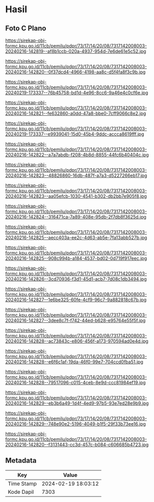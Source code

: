 # Hasil

## Foto C Plano

https://sirekap-obj-formc.kpu.go.id/11cb/pemilu/pdpr/73/17/14/20/08/7317142008003-20240216-142819--af8b1ccb-020a-4937-954d-7e6de61e5c52.jpg

https://sirekap-obj-formc.kpu.go.id/11cb/pemilu/pdpr/73/17/14/20/08/7317142008003-20240216-142820--0f37dcd4-4966-4198-aa8c-d5f4fa8f3c9b.jpg

https://sirekap-obj-formc.kpu.go.id/11cb/pemilu/pdpr/73/17/14/20/08/7317142008003-20240219-173337--76b45758-bd1d-4e96-8cc6-9a46e4c0cf6e.jpg

https://sirekap-obj-formc.kpu.go.id/11cb/pemilu/pdpr/73/17/14/20/08/7317142008003-20240216-142821--fe632860-a0dd-47a8-bbe0-7cff9066c8e2.jpg

https://sirekap-obj-formc.kpu.go.id/11cb/pemilu/pdpr/73/17/14/20/08/7317142008003-20240219-173337--e9939041-15d0-45b4-9ddc-accca8619fff.jpg

https://sirekap-obj-formc.kpu.go.id/11cb/pemilu/pdpr/73/17/14/20/08/7317142008003-20240216-142822--a7a7abdb-f208-4b8d-8855-44fc6b40404c.jpg

https://sirekap-obj-formc.kpu.go.id/11cb/pemilu/pdpr/73/17/14/20/08/7317142008003-20240216-142823--48826860-16db-487f-a7a3-d5227266eb17.jpg

https://sirekap-obj-formc.kpu.go.id/11cb/pemilu/pdpr/73/17/14/20/08/7317142008003-20240216-142823--aa05efcb-1030-4541-b302-db2bb7e905f8.jpg

https://sirekap-obj-formc.kpu.go.id/11cb/pemilu/pdpr/73/17/14/20/08/7317142008003-20240216-142824--316471ca-7a89-408e-95db-2f7db8f3625d.jpg

https://sirekap-obj-formc.kpu.go.id/11cb/pemilu/pdpr/73/17/14/20/08/7317142008003-20240216-142825--aecc403a-ee2c-4d63-ab5e-7fa13abb527b.jpg

https://sirekap-obj-formc.kpu.go.id/11cb/pemilu/pdpr/73/17/14/20/08/7317142008003-20240216-142825--908c994b-a184-4537-bd02-0d719f917eec.jpg

https://sirekap-obj-formc.kpu.go.id/11cb/pemilu/pdpr/73/17/14/20/08/7317142008003-20240216-142826--3cd70936-f3d1-45d1-acb7-7d08c1db3494.jpg

https://sirekap-obj-formc.kpu.go.id/11cb/pemilu/pdpr/73/17/14/20/08/7317142008003-20240216-142827--1e6be325-60fe-4cf9-96c7-9a882818c67b.jpg

https://sirekap-obj-formc.kpu.go.id/11cb/pemilu/pdpr/73/17/14/20/08/7317142008003-20240216-142827--3dee8c7f-f742-44ed-b628-e95764e55f5f.jpg

https://sirekap-obj-formc.kpu.go.id/11cb/pemilu/pdpr/73/17/14/20/08/7317142008003-20240216-142828--ac73843c-e806-456f-a173-970594ad0e4d.jpg

https://sirekap-obj-formc.kpu.go.id/11cb/pemilu/pdpr/73/17/14/20/08/7317142008003-20240216-142828--e6f6c1af-19da-46f0-99e7-704ccd0fba51.jpg

https://sirekap-obj-formc.kpu.go.id/11cb/pemilu/pdpr/73/17/14/20/08/7317142008003-20240216-142828--79517096-c015-4ceb-8e9d-ccc81984ef19.jpg

https://sirekap-obj-formc.kpu.go.id/11cb/pemilu/pdpr/73/17/14/20/08/7317142008003-20240216-142829--eb3b6a49-1d4f-4ed9-97b5-93e7ed28e9b9.jpg

https://sirekap-obj-formc.kpu.go.id/11cb/pemilu/pdpr/73/17/14/20/08/7317142008003-20240216-142829--748e90e2-5196-4049-b1f5-29f33b73ee16.jpg

https://sirekap-obj-formc.kpu.go.id/11cb/pemilu/pdpr/73/17/14/20/08/7317142008003-20240216-142820--f3131443-cc3d-457c-b084-c606685b4723.jpg


## Metadata

| Key        | Value               |
| ---------- | ------------------- |
| Time Stamp | 2024-02-19 18:03:12 |
| Kode Dapil | 7303                |



